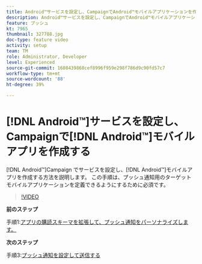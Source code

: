 ```yaml
---
title: Android™サービスを設定し、CampaignでAndroid™モバイルアプリケーションを作成する
description: Android™サービスを設定し、CampaignでAndroid™モバイルアプリケーションを作成する方法について説明します。
feature: プッシュ
kt: 7965
thumbnail: 327788.jpg
doc-type: feature video
activity: setup
team: TM
role: Administrator, Developer
level: Experienced
source-git-commit: 1608439868cef8996f959e298f786d9c90fd57c7
workflow-type: tm+mt
source-wordcount: '88'
ht-degree: 39%

---
```



# [!DNL Android™]サービスを設定し、Campaignで[!DNL Android™]モバイルアプリを作成する

[!DNL Android™]Campaign でサービスを設定し、[!DNL Android™]モバイルアプリを作成する方法を説明します。 この手順は、プッシュ通知用のターゲットモバイルアプリケーションを定義できるようにするために必須です。

>[!VIDEO](https://video.tv.adobe.com/v/327788?quality=12)

**前のステップ**

手順1:[アプリの購読スキーマを拡張して、プッシュ通知をパーソナライズします。](/help/tutorial-get-started-with-push-notifications-for-android/extend-the-app-subscription-schema.md)

**次のステップ**

手順3:[プッシュ通知を設定して送信する](/help/tutorial-get-started-with-push-notifications-for-android/configure-and-send-push-notifications.md)
